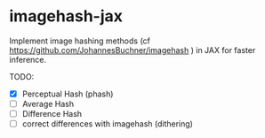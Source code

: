 # imagehash-jax

Implement image hashing methods (cf https://github.com/JohannesBuchner/imagehash ) in JAX for faster inference.

TODO:

- [x] Perceptual Hash (phash)
- [ ] Average Hash
- [ ] Difference Hash
- [ ] correct differences with imagehash (dithering)
